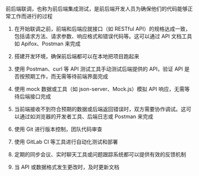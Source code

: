 前后端联调，也称为前后端集成测试，是前后端开发人员为确保他们的代码能够正常工作而进行的过程

1. 在开始联调之前，前端和后端应就接口（如 RESTful API）的规格达成一致，包括请求方法、请求参数、响应格式和错误代码等。这可以通过 API 文档工具如 Apifox、Postman 来完成

2. 搭建开发环境，确保前后端都可以在本地把项目跑起来

3. 使用 Postman、curl 等 API 测试工具手动测试后端提供的 API，验证 API 是否按预期工作，而无需等待前端界面完成

4. 使用 mock 数据或工具（如 json-server、Mock.js）模拟 API 响应，无需等待后端接口完成

5. 当前端接收不到符合预期的数据或后端返回错误时，双方需要协作调试。这可以通过如浏览器的开发者工具、后端日志或 Postman 来完成

6. 使用 Git 进行版本控制，团队代码审查

7. 使用 GitLab CI 等工具进行自动化测试和部署

8. 定期的同步会议、实时聊天工具或问题跟踪系统都可以提供有效的反馈机制

9. 当 API 或数据格式发生更改时，及时更新文档
